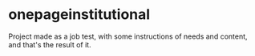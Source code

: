 # onepageinstitutional
Project made as a job test, with some instructions of needs and content, and that's the result of it.
